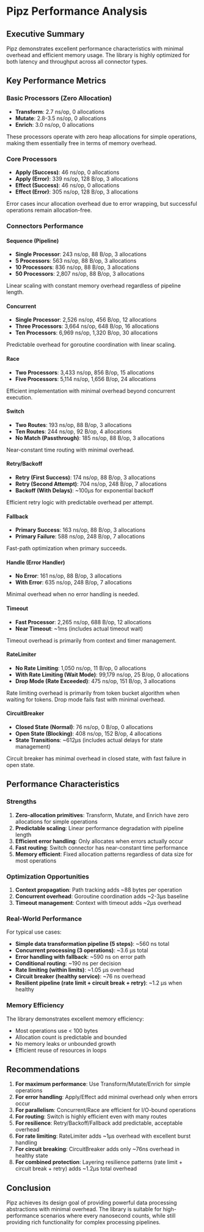 # Pipz Performance Analysis

## Executive Summary

Pipz demonstrates excellent performance characteristics with minimal overhead and efficient memory usage. The library is highly optimized for both latency and throughput across all connector types.

## Key Performance Metrics

### Basic Processors (Zero Allocation)

- **Transform**: 2.7 ns/op, 0 allocations
- **Mutate**: 2.8-3.5 ns/op, 0 allocations
- **Enrich**: 3.0 ns/op, 0 allocations

These processors operate with zero heap allocations for simple operations, making them essentially free in terms of memory overhead.

### Core Processors

- **Apply (Success)**: 46 ns/op, 0 allocations
- **Apply (Error)**: 339 ns/op, 128 B/op, 3 allocations
- **Effect (Success)**: 46 ns/op, 0 allocations
- **Effect (Error)**: 305 ns/op, 128 B/op, 3 allocations

Error cases incur allocation overhead due to error wrapping, but successful operations remain allocation-free.

### Connectors Performance

#### Sequence (Pipeline)
- **Single Processor**: 243 ns/op, 88 B/op, 3 allocations
- **5 Processors**: 563 ns/op, 88 B/op, 3 allocations
- **10 Processors**: 836 ns/op, 88 B/op, 3 allocations
- **50 Processors**: 2,807 ns/op, 88 B/op, 3 allocations

Linear scaling with constant memory overhead regardless of pipeline length.

#### Concurrent
- **Single Processor**: 2,526 ns/op, 456 B/op, 12 allocations
- **Three Processors**: 3,664 ns/op, 648 B/op, 16 allocations
- **Ten Processors**: 6,969 ns/op, 1,320 B/op, 30 allocations

Predictable overhead for goroutine coordination with linear scaling.

#### Race
- **Two Processors**: 3,433 ns/op, 856 B/op, 15 allocations
- **Five Processors**: 5,114 ns/op, 1,656 B/op, 24 allocations

Efficient implementation with minimal overhead beyond concurrent execution.

#### Switch
- **Two Routes**: 193 ns/op, 88 B/op, 3 allocations
- **Ten Routes**: 244 ns/op, 92 B/op, 4 allocations
- **No Match (Passthrough)**: 185 ns/op, 88 B/op, 3 allocations

Near-constant time routing with minimal overhead.

#### Retry/Backoff
- **Retry (First Success)**: 174 ns/op, 88 B/op, 3 allocations
- **Retry (Second Attempt)**: 704 ns/op, 248 B/op, 7 allocations
- **Backoff (With Delays)**: ~100μs for exponential backoff

Efficient retry logic with predictable overhead per attempt.

#### Fallback
- **Primary Success**: 163 ns/op, 88 B/op, 3 allocations
- **Primary Failure**: 588 ns/op, 248 B/op, 7 allocations

Fast-path optimization when primary succeeds.

#### Handle (Error Handler)
- **No Error**: 161 ns/op, 88 B/op, 3 allocations
- **With Error**: 635 ns/op, 248 B/op, 7 allocations

Minimal overhead when no error handling is needed.

#### Timeout
- **Fast Processor**: 2,265 ns/op, 688 B/op, 12 allocations
- **Near Timeout**: ~1ms (includes actual timeout wait)

Timeout overhead is primarily from context and timer management.

#### RateLimiter
- **No Rate Limiting**: 1,050 ns/op, 11 B/op, 0 allocations
- **With Rate Limiting (Wait Mode)**: 99,179 ns/op, 25 B/op, 0 allocations
- **Drop Mode (Rate Exceeded)**: 475 ns/op, 151 B/op, 3 allocations

Rate limiting overhead is primarily from token bucket algorithm when waiting for tokens. Drop mode fails fast with minimal overhead.

#### CircuitBreaker
- **Closed State (Normal)**: 76 ns/op, 0 B/op, 0 allocations
- **Open State (Blocking)**: 408 ns/op, 152 B/op, 4 allocations
- **State Transitions**: ~612μs (includes actual delays for state management)

Circuit breaker has minimal overhead in closed state, with fast failure in open state.

## Performance Characteristics

### Strengths

1. **Zero-allocation primitives**: Transform, Mutate, and Enrich have zero allocations for simple operations
2. **Predictable scaling**: Linear performance degradation with pipeline length
3. **Efficient error handling**: Only allocates when errors actually occur
4. **Fast routing**: Switch connector has near-constant time performance
5. **Memory efficient**: Fixed allocation patterns regardless of data size for most operations

### Optimization Opportunities

1. **Context propagation**: Path tracking adds ~88 bytes per operation
2. **Concurrent overhead**: Goroutine coordination adds ~2-3μs baseline
3. **Timeout management**: Context with timeout adds ~2μs overhead

### Real-World Performance

For typical use cases:
- **Simple data transformation pipeline (5 steps)**: ~560 ns total
- **Concurrent processing (3 operations)**: ~3.6 μs total
- **Error handling with fallback**: ~590 ns on error path
- **Conditional routing**: ~190 ns per decision
- **Rate limiting (within limits)**: ~1.05 μs overhead
- **Circuit breaker (healthy service)**: ~76 ns overhead
- **Resilient pipeline (rate limit + circuit break + retry)**: ~1.2 μs when healthy

### Memory Efficiency

The library demonstrates excellent memory efficiency:
- Most operations use < 100 bytes
- Allocation count is predictable and bounded
- No memory leaks or unbounded growth
- Efficient reuse of resources in loops

## Recommendations

1. **For maximum performance**: Use Transform/Mutate/Enrich for simple operations
2. **For error handling**: Apply/Effect add minimal overhead only when errors occur
3. **For parallelism**: Concurrent/Race are efficient for I/O-bound operations
4. **For routing**: Switch is highly efficient even with many routes
5. **For resilience**: Retry/Backoff/Fallback add predictable, acceptable overhead
6. **For rate limiting**: RateLimiter adds ~1μs overhead with excellent burst handling
7. **For circuit breaking**: CircuitBreaker adds only ~76ns overhead in healthy state
8. **For combined protection**: Layering resilience patterns (rate limit + circuit break + retry) adds ~1.2μs total overhead

## Conclusion

Pipz achieves its design goal of providing powerful data processing abstractions with minimal overhead. The library is suitable for high-performance scenarios where every nanosecond counts, while still providing rich functionality for complex processing pipelines.